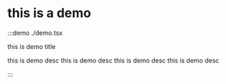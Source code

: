 # this is a demo


:::demo ./demo.tsx

this is demo title

this is demo desc
this is demo desc
this is demo desc
this is demo desc

:::